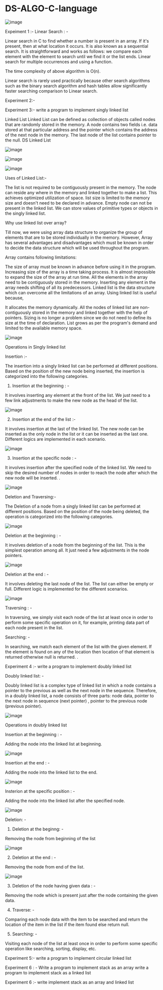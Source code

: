 # DS-ALGO-C-language










![image](https://media.tenor.com/images/9e29620ff78d2594408dea3eb57922fd/tenor.gif)








Expeiment 1 :- Linear Search : -








Linear search in C to find whether a number is present in an array. If it's present, then at what location it occurs. It is also known as a sequential search. It is straightforward and works as follows: we compare each element with the element to search until we find it or the list ends. Linear search for multiple occurrences and using a function.



The time complexity of above algorithm is O(n).

Linear search is rarely used practically because other search algorithms such as the binary search algorithm and hash tables allow significantly faster searching comparison to Linear search.




Experiment 2:-









Experiment 3:- write a program to implement singly linked list









Linked List
Linked List can be defined as collection of objects called nodes that are randomly stored in the memory.
A node contains two fields i.e. data stored at that particular address and the pointer which contains the address of the next node in the memory.
The last node of the list contains pointer to the null.
DS Linked List



![image](https://miro.medium.com/max/1200/1*Z3vqMccS0Y8q7LVgvlyQ9A.png)






![image](https://static.javatpoint.com/ds/images/linked-list.png)




![image](https://media.geeksforgeeks.org/wp-content/uploads/20200318172830/ezgif.com-gif-maker2.gif)








Uses of Linked List:-





The list is not required to be contiguously present in the memory. The node can reside any where in the memory and linked together to make a list. This achieves optimized utilization of space.
list size is limited to the memory size and doesn't need to be declared in advance.
Empty node can not be present in the linked list.
We can store values of primitive types or objects in the singly linked list.




Why use linked list over array?





Till now, we were using array data structure to organize the group of elements that are to be stored individually in the memory. However, Array has several advantages and disadvantages which must be known in order to decide the data structure which will be used throughout the program.

Array contains following limitations:

The size of array must be known in advance before using it in the program.
Increasing size of the array is a time taking process. It is almost impossible to expand the size of the array at run time.
All the elements in the array need to be contiguously stored in the memory. Inserting any element in the array needs shifting of all its predecessors.
Linked list is the data structure which can overcome all the limitations of an array. Using linked list is useful because,


It allocates the memory dynamically. All the nodes of linked list are non-contiguously stored in the memory and linked together with the help of pointers.
Sizing is no longer a problem since we do not need to define its size at the time of declaration. List grows as per the program's demand and limited to the available memory space.







![image](https://secureservercdn.net/160.153.138.219/b79.d22.myftpupload.com/wp-content/uploads/2015/09/Singly-linked-list.png)






Operations in Singly linked list


Insertion :-



The insertion into a singly linked list can be performed at different positions. Based on the position of the new node being inserted, the insertion is categorized into the following categories.


1. Insertion at the beginning : -



It involves inserting any element at the front of the list. We just need to a few link adjustments to make the new node as the head of the list.





![image](https://secureservercdn.net/160.153.138.219/b79.d22.myftpupload.com/wp-content/uploads/2015/09/insertion-of-node-at-beginning-of-singly-linked-list2.png)



2. Insertion at the end of the list :-


It involves insertion at the last of the linked list. The new node can be inserted as the only node in the list or it can be inserted as the last one. Different logics are implemented in each scenario.








![image](https://secureservercdn.net/160.153.138.219/b79.d22.myftpupload.com/wp-content/uploads/2015/09/insertion-of-node-at-end-of-singly-linked-list2.png)





3. Insertion at the specific node : -



It involves insertion after the specified node of the linked list. We need to skip the desired number of nodes in order to reach the node after which the new node will be inserted. .



![image](https://s3.ap-south-1.amazonaws.com/afteracademy-server-uploads/types-of-linked-list-and-operation-on-linked-list-insert-after-5628be6cb96413e0.png)






Deletion and Traversing:-








The Deletion of a node from a singly linked list can be performed at different positions. Based on the position of the node being deleted, the operation is categorized into the following categories.




![image](https://media.geeksforgeeks.org/wp-content/uploads/20200318172830/ezgif.com-gif-maker2.gif)



Deletion at the beginning : -



It involves deletion of a node from the beginning of the list. This is the simplest operation among all. It just need a few adjustments in the node pointers.



![image](https://scanftree.com/Data_Structure/fdel.png)



Deletion at the end : -



It involves deleting the last node of the list. The list can either be empty or full. Different logic is implemented for the different scenarios.



![image](https://static.javatpoint.com/ds/images/linked-list5.png)




Traversing : -



In traversing, we simply visit each node of the list at least once in order to perform some specific operation on it, for example, printing data part of each node present in the list.



Searching: -





In searching, we match each element of the list with the given element. If the element is found on any of the location then location of that element is returned otherwise null is returned. .















Experiment 4 :- write a program to implement doubly linked list








Doubly linked list: -




Doubly linked list is a complex type of linked list in which a node contains a pointer to the previous as well as the next node in the sequence. Therefore, in a doubly linked list, a node consists of three parts: node data, pointer to the next node in sequence (next pointer) , pointer to the previous node (previous pointer).




![image](https://static.javatpoint.com/ds/images/doubly-linked-list.png)




Operations in doubly linked list



Insertion at the beginning : -


Adding the node into the linked list at beginning.


![image](https://media.geeksforgeeks.org/wp-content/cdn-uploads/gq/2014/03/DLL_add_front1.png)


Insertion at the end : -


Adding the node into the linked list to the end.

![image](https://static.javatpoint.com/ds/images/insertion-in-doubly-linked-list-at-the-end.png)




Insterion at the specific position : -


Adding the node into the linked list after the specified node.



![image](https://secureservercdn.net/160.153.138.219/b79.d22.myftpupload.com/wp-content/uploads/2015/10/insertion-of-new-node-step-4.png)



Deletion: -

1. Deletion at the beginng: -


Removing the node from beginning of the list


![image](https://static.javatpoint.com/ds/images/deletion-in-doubly-linked-list-at-beginning.png)


2. Deletion at the end : -

Removing the node from end of the list.

![image](https://static.javatpoint.com/ds/images/doubly-linked-list4.png)





3. Deletion of the node having given data : -


Removing the node which is present just after the node containing the given data.




4. Traverse: -




Comparing each node data with the item to be searched and return the location of the item in the list if the item found else return null.






5. Searching: -


Visiting each node of the list at least once in order to perform some specific operation like searching, sorting, display, etc.



Experiment 5:- write a program to implement circular linked list



Experiment 6 : - Write a program to implement stack as an array 
                 write a program to implement stack as a linked list









Experiment 6 :- write implement stack as an array and linked list
